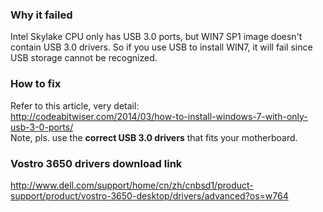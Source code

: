 ### Why it failed
Intel Skylake CPU only has USB 3.0 ports, but WIN7 SP1 image doesn't contain USB 3.0 drivers. So
if you use USB to install WIN7, it will fail since USB storage cannot be recognized.

### How to fix
Refer to this article, very detail:  
http://codeabitwiser.com/2014/03/how-to-install-windows-7-with-only-usb-3-0-ports/  
Note, pls. use the **correct USB 3.0 drivers** that fits your motherboard.

### Vostro 3650 drivers download link
http://www.dell.com/support/home/cn/zh/cnbsd1/product-support/product/vostro-3650-desktop/drivers/advanced?os=w764
